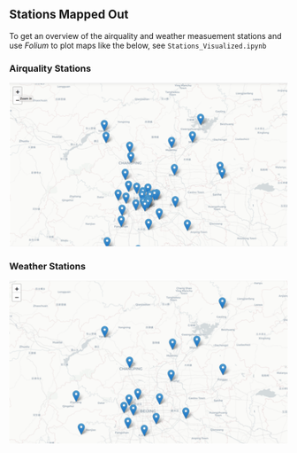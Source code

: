 ## Stations Mapped Out 

To get an overview of the airquality and weather measuement stations and use _Folium_ to plot maps like the below, see `Stations_Visualized.ipynb`

### Airquality Stations
![Alt text](figures/airquality_stations_mapped.png?raw=true "Airquality Stations Mapped")

### Weather Stations
![Alt text](figures/weather_stations_mapped.png?raw=true "Weather Stations Mapped")
